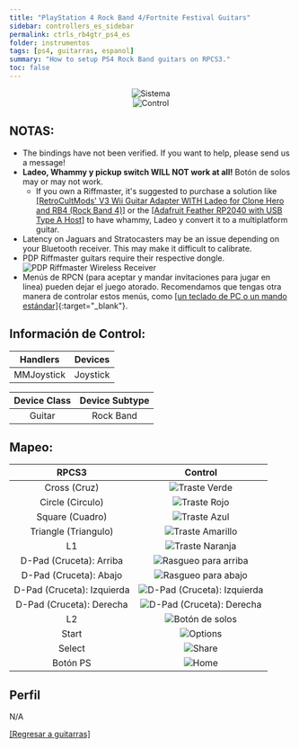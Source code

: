 ```yaml
---
title: "PlayStation 4 Rock Band 4/Fortnite Festival Guitars"
sidebar: controllers_es_sidebar
permalink: ctrls_rb4gtr_ps4_es
folder: instrumentos
tags: [ps4, guitarras, espanol]
summary: "How to setup PS4 Rock Band guitars on RPCS3."
toc: false
---
```


<div align="center"> <img src="https://carlmylo.github.io/docu-rpcs3/images/instruments/plat/ps4.png" alt="Sistema" title="Sistema"></div>

<div align="center"> <img src="https://carlmylo.github.io/docu-rpcs3/images/instruments/cont/rb4gtrscontroller.png" alt="Control" title="Control"></div>

## NOTAS:

* The bindings have not been verified. If you want to help, please send us a message!
* **Ladeo, Whammy y pickup switch WILL NOT work at all!** Botón de solos may or may not work.
	* If you own a Riffmaster, it's suggested to purchase a solution like [[RetroCultMods' V3 Wii Guitar Adapter WITH Ladeo for Clone Hero and RB4 (Rock Band 4)]](https://www.etsy.com/listing/1536358024/v3-wii-guitar-adapter-with-Ladeo-for) or the [[Adafruit Feather RP2040 with USB Type A Host]](https://carlmylo.github.io/docu-rpcs3/ctrls_mod_riffada) to have whammy, Ladeo y convert it to a multiplatform guitar.
* Latency on Jaguars and Stratocasters may be an issue depending on your Bluetooth receiver. This may make it difficult to calibrate.
* PDP Riffmaster guitars require their respective dongle.  
	![PDP Riffmaster Wireless Receiver](https://carlmylo.github.io/docu-rpcs3/images/btns/ctrls/xbox/riffrec.png "PDP Riffmaster Wireless Receiver")
* Menús de RPCN (para aceptar y mandar invitaciones para jugar en linea) pueden dejar el juego atorado. Recomendamos que tengas otra manera de controlar estos menús, como [[un teclado de PC o un mando estándar]](https://carlmylo.github.io/docu-rpcs3/ctrls_pads_es){:target="_blank"}.

## Información de Control:

| Handlers | Devices |	
|:------------------:|:---------------------:|
| MMJoystick | Joystick |

| Device Class | Device Subtype |
|:------------------:|:---------------------:|
| Guitar | Rock Band |

## Mapeo:

| **RPCS3**          | **Control** |
|:------------------:|:---------------------:|
| Cross (Cruz) | ![Traste Verde](https://carlmylo.github.io/docu-rpcs3/images/btns/gtrs/gf.png "Traste Verde") |
| Circle (Circulo) | ![Traste Rojo](https://carlmylo.github.io/docu-rpcs3/images/btns/gtrs/rf.png "Traste Rojo") |
| Square (Cuadro) | ![Traste Azul](https://carlmylo.github.io/docu-rpcs3/images/btns/gtrs/bf.png "Traste Azul") |
| Triangle (Triangulo) | ![Traste Amarillo](https://carlmylo.github.io/docu-rpcs3/images/btns/gtrs/yf.png "Traste Amarillo") |
| L1 | ![Traste Naranja](https://carlmylo.github.io/docu-rpcs3/images/btns/gtrs/of.png "Traste Naranja") |
| D-Pad (Cruceta): Arriba | ![Rasgueo para arriba](https://carlmylo.github.io/docu-rpcs3/images/btns/gtrs/sbu.png "Rasgueo para arriba") |
| D-Pad (Cruceta): Abajo | ![Rasgueo para abajo](https://carlmylo.github.io/docu-rpcs3/images/btns/gtrs/sbd.png "Rasgueo para abajo") |
| D-Pad (Cruceta): Izquierda | ![D-Pad (Cruceta): Izquierda](https://carlmylo.github.io/docu-rpcs3/images/btns/gtrs/dpl.png "D-Pad (Cruceta): Izquierda") |
| D-Pad (Cruceta): Derecha | ![D-Pad (Cruceta): Derecha](https://carlmylo.github.io/docu-rpcs3/images/btns/gtrs/dpr.png "D-Pad (Cruceta): Derecha") |
| L2 | ![Botón de solos](https://carlmylo.github.io/docu-rpcs3/images/btns/gtrs/solo.png "Botón de solos") |
| Start | ![Options](https://carlmylo.github.io/docu-rpcs3/images/btns/ctrls/ps4/opt.png "Options") |
| Select | ![Share](https://carlmylo.github.io/docu-rpcs3/images/btns/ctrls/ps4/shr.png "Share") |
| Botón PS | ![Home](https://carlmylo.github.io/docu-rpcs3/images/btns/ctrls/ps3/home.png "Home") |

## Perfil

N/A

[[Regresar a guitarras]](https://carlmylo.github.io/docu-rpcs3/ctrls_guitar_es)